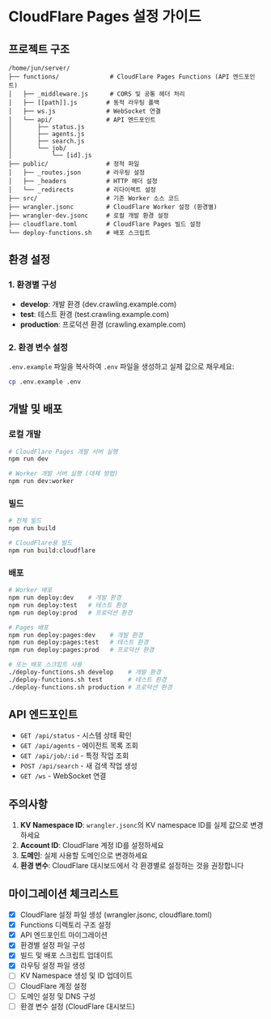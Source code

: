 # CloudFlare Pages 설정 가이드

## 프로젝트 구조

```
/home/jun/server/
├── functions/              # CloudFlare Pages Functions (API 엔드포인트)
│   ├── _middleware.js      # CORS 및 공통 헤더 처리
│   ├── [[path]].js        # 동적 라우팅 폴백
│   ├── ws.js              # WebSocket 연결
│   └── api/               # API 엔드포인트
│       ├── status.js
│       ├── agents.js
│       ├── search.js
│       └── job/
│           └── [id].js
├── public/                # 정적 파일
│   ├── _routes.json       # 라우팅 설정
│   ├── _headers           # HTTP 헤더 설정
│   └── _redirects         # 리다이렉트 설정
├── src/                   # 기존 Worker 소스 코드
├── wrangler.jsonc         # CloudFlare Worker 설정 (환경별)
├── wrangler-dev.jsonc     # 로컬 개발 환경 설정
├── cloudflare.toml        # CloudFlare Pages 빌드 설정
└── deploy-functions.sh    # 배포 스크립트
```

## 환경 설정

### 1. 환경별 구성
- **develop**: 개발 환경 (dev.crawling.example.com)
- **test**: 테스트 환경 (test.crawling.example.com)
- **production**: 프로덕션 환경 (crawling.example.com)

### 2. 환경 변수 설정
`.env.example` 파일을 복사하여 `.env` 파일을 생성하고 실제 값으로 채우세요:

```bash
cp .env.example .env
```

## 개발 및 배포

### 로컬 개발
```bash
# CloudFlare Pages 개발 서버 실행
npm run dev

# Worker 개발 서버 실행 (대체 방법)
npm run dev:worker
```

### 빌드
```bash
# 전체 빌드
npm run build

# CloudFlare용 빌드
npm run build:cloudflare
```

### 배포
```bash
# Worker 배포
npm run deploy:dev    # 개발 환경
npm run deploy:test   # 테스트 환경
npm run deploy:prod   # 프로덕션 환경

# Pages 배포
npm run deploy:pages:dev    # 개발 환경
npm run deploy:pages:test   # 테스트 환경
npm run deploy:pages:prod   # 프로덕션 환경

# 또는 배포 스크립트 사용
./deploy-functions.sh develop    # 개발 환경
./deploy-functions.sh test       # 테스트 환경
./deploy-functions.sh production # 프로덕션 환경
```

## API 엔드포인트

- `GET /api/status` - 시스템 상태 확인
- `GET /api/agents` - 에이전트 목록 조회
- `GET /api/job/:id` - 특정 작업 조회
- `POST /api/search` - 새 검색 작업 생성
- `GET /ws` - WebSocket 연결

## 주의사항

1. **KV Namespace ID**: `wrangler.jsonc`의 KV namespace ID를 실제 값으로 변경하세요
2. **Account ID**: CloudFlare 계정 ID를 설정하세요
3. **도메인**: 실제 사용할 도메인으로 변경하세요
4. **환경 변수**: CloudFlare 대시보드에서 각 환경별로 설정하는 것을 권장합니다

## 마이그레이션 체크리스트

- [x] CloudFlare 설정 파일 생성 (wrangler.jsonc, cloudflare.toml)
- [x] Functions 디렉토리 구조 설정
- [x] API 엔드포인트 마이그레이션
- [x] 환경별 설정 파일 구성
- [x] 빌드 및 배포 스크립트 업데이트
- [x] 라우팅 설정 파일 생성
- [ ] KV Namespace 생성 및 ID 업데이트
- [ ] CloudFlare 계정 설정
- [ ] 도메인 설정 및 DNS 구성
- [ ] 환경 변수 설정 (CloudFlare 대시보드)